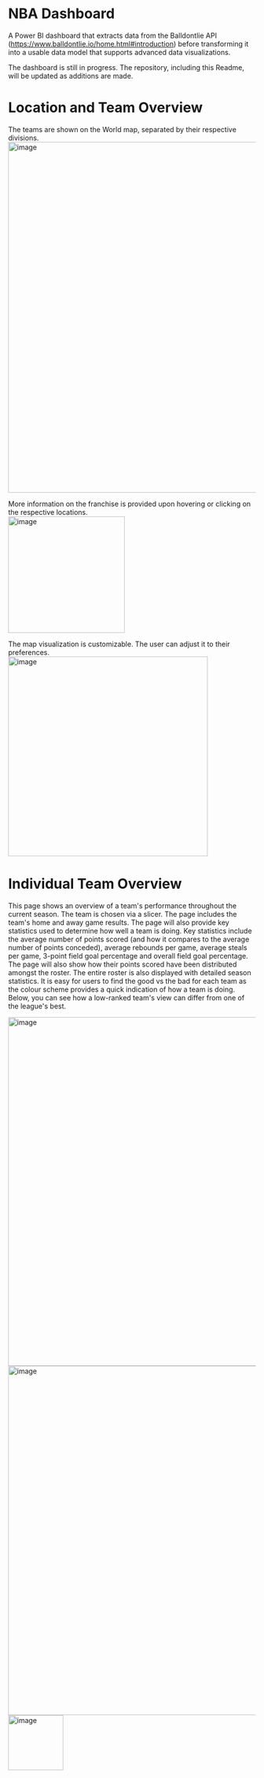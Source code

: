 # NBA Dashboard
A Power BI dashboard that extracts data from the Balldontlie API (https://www.balldontlie.io/home.html#introduction) before transforming it into a usable data model that supports advanced data visualizations.

The dashboard is still in progress. The repository, including this Readme, will be updated as additions are made.

# Location and Team Overview

The teams are shown on the World map, separated by their respective divisions. <br>
<img width="713" alt="image" src="https://github.com/zakirdawood/NBA_Dashboard/assets/71907707/1d53ed46-cb98-4c94-aa3b-05dd322726f3">

More information on the franchise is provided upon hovering or clicking on the respective locations. <br>
<img width="237" alt="image" src="https://github.com/zakirdawood/NBA_Dashboard/assets/71907707/83ce2247-0a56-4a8b-acd7-9b8d4ba45b8f">

The map visualization is customizable. The user can adjust it to their preferences. <br>
<img width="406" alt="image" src="https://github.com/zakirdawood/NBA_Dashboard/assets/71907707/e25d9d49-0747-4bb0-aae8-f80728798f07">

# Individual Team Overview

This page shows an overview of a team's performance throughout the current season. The team is chosen via a slicer. The page includes the team's home and away game results. The page will also provide key statistics used to determine how well a team is doing. Key statistics include the average number of points scored (and how it compares to the average number of points conceded), average rebounds per game, average steals per game, 3-point field goal percentage and overall field goal percentage. The page will also show how their points scored have been distributed amongst the roster. The entire roster is also displayed with detailed season statistics. It is easy for users to find the good vs the bad for each team as the colour scheme provides a quick indication of how a team is doing. Below, you can see how a low-ranked team's view can differ from one of the league's best. 

<img width="709" alt="image" src="https://github.com/zakirdawood/NBA_Dashboard/assets/71907707/1acc27f4-fc7d-4873-9e9a-093ed98e9f5d">
<img width="710" alt="image" src="https://github.com/zakirdawood/NBA_Dashboard/assets/71907707/9f27804e-0c5e-49ba-8419-79c007412e4a">
<img width="112" alt="image" src="https://github.com/zakirdawood/NBA_Dashboard/assets/71907707/c7fe2570-d9a3-45cd-8613-5f5bb3ae89cd">
